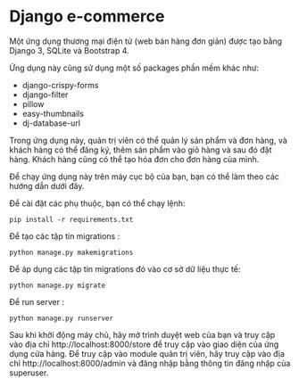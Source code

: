 # Django e-commerce

Một ứng dụng thương mại điện tử (web bán hàng đơn giản) được tạo bằng Django 3, SQLite và Bootstrap 4.

Ứng dụng này cũng sử dụng một số packages phần mềm khác như:

- django-crispy-forms
- django-filter
- pillow
- easy-thumbnails
- dj-database-url

Trong ứng dụng này, quản trị viên có thể quản lý sản phẩm và đơn hàng, và khách hàng có thể đăng ký, thêm sản phẩm vào giỏ hàng và sau đó đặt hàng. Khách hàng cũng có thể tạo hóa đơn cho đơn hàng của mình.

Để chạy ứng dụng này trên máy cục bộ của bạn, bạn có thể làm theo các hướng dẫn dưới đây.

Để cài đặt các phụ thuộc, bạn có thể chạy lệnh:

```shell
pip install -r requirements.txt
```

Để tạo các tập tin migrations :

```shell
python manage.py makemigrations
```

Để áp dụng các tập tin migrations đó vào cơ sở dữ liệu thực tế:

```shell
python manage.py migrate
```

Để run server :

```shell
python manage.py runserver
```

Sau khi khởi động máy chủ, hãy mở trình duyệt web của bạn và truy cập vào địa chỉ http://localhost:8000/store để truy cập vào giao diện của ứng dụng cửa hàng. Để truy cập vào module quản trị viên, hãy truy cập vào địa chỉ http://localhost:8000/admin và đăng nhập bằng thông tin đăng nhập của superuser.